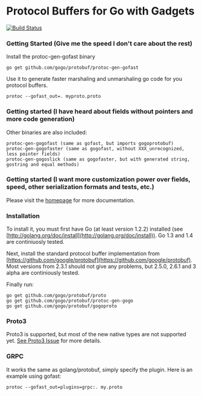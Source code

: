 # Protocol Buffers for Go with Gadgets

[![Build Status](https://travis-ci.org/gogo/protobuf.svg?branch=master)](https://travis-ci.org/gogo/protobuf)

### Getting Started (Give me the speed I don't care about the rest)

Install the protoc-gen-gofast binary

    go get github.com/gogo/protobuf/protoc-gen-gofast

Use it to generate faster marshaling and unmarshaling go code for you protocol buffers.

    protoc --gofast_out=. myproto.proto

### Getting started (I have heard about fields without pointers and more code generation)

Other binaries are also included:

    protoc-gen-gogofast (same as gofast, but imports gogoprotobuf)
    protoc-gen-gogofaster (same as gogofast, without XXX_unrecognized, less pointer fields)
    protoc-gen-gogoslick (same as gogofaster, but with generated string, gostring and equal methods)

### Getting started (I want more customization power over fields, speed, other serialization formats and tests, etc.)

Please visit the [homepage](http://gogo.github.io) for more documentation.

### Installation

To install it, you must first have Go (at least version 1.2.2) installed (see [http://golang.org/doc/install](http://golang.org/doc/install)).  Go 1.3 and 1.4 are continiuosly tested.

Next, install the standard protocol buffer implementation from [https://github.com/google/protobuf](https://github.com/google/protobuf).
Most versions from 2.3.1 should not give any problems, but 2.5.0, 2.6.1 and 3 alpha are continiously tested.

Finally run:

    go get github.com/gogo/protobuf/proto
    go get github.com/gogo/protobuf/protoc-gen-gogo
    go get github.com/gogo/protobuf/gogoproto

### Proto3

Proto3 is supported, but most of the new native types are not supported yet.
[See Proto3 Issue](https://github.com/gogo/protobuf/issues/57) for more details.

### GRPC

It works the same as golang/protobuf, simply specify the plugin.
Here is an example using gofast:

    protoc --gofast_out=plugins=grpc:. my.proto
